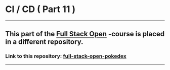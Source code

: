 # CI / CD ( Part 11 )

---

## This part of the [Full Stack Open](https://fullstackopen.com/) -course is placed in a different repository.

### Link to this repository: [full-stack-open-pokedex](https://github.com/sakuhakamaki/full-stack-open-pokedex)

---
